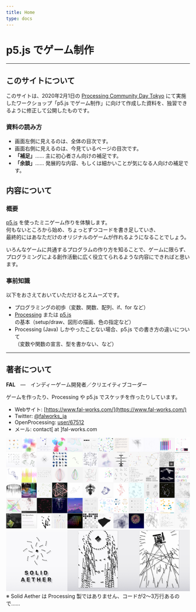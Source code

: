 ```yaml
---
title: Home
type: docs
---
```


# p5.js でゲーム制作

---

## このサイトについて

このサイトは、2020年2月1日の [Processing Community Day Tokyo](https://pcd-tokyo.github.io/) にて実施したワークショップ「p5.js でゲーム制作」に向けて作成した資料を、独習できるように修正して公開したものです。

### 資料の読み方

- 画面左側に見えるのは、全体の目次です。
- 画面右側に見えるのは、今見ているページの目次です。
- **「補足」**…… 主に初心者さん向けの補足です。
- **「余談」**…… 発展的な内容、もしくは細かいことが気になる人向けの補足です。

## 内容について

### 概要

[p5.js](https://p5js.org/) を使ったミニゲーム作りを体験します。  
何もないところから始め、ちょっとずつコードを書き足していき、  
最終的にはあなただけのオリジナルのゲームが作れるようになることでしょう。

いろんなゲームに共通するプログラムの作り方を知ることで、ゲームに限らず、  
プログラミングによる創作活動に広く役立てられるような内容にできればと思います。

### 事前知識

以下をおさえておいていただけるとスムーズです。

- プログラミングの初歩（変数、関数、配列、if、for など）
- [Processing](https://processing.org/) または [p5.js](https://p5js.org/) の基本（setup/draw、図形の描画、色の指定など）
- Processing (Java) しかやったことない場合、p5.js での書き方の違いについて  
（変数や関数の宣言、型を書かない、など）

---

## 著者について

**FAL**　―　インディーゲーム開発者／クリエイティブコーダー

ゲームを作ったり、Processing や p5.js でスケッチを作ったりしています。

- Webサイト: [https://www.fal-works.com/](https://www.fal-works.com/)
- Twitter: [@falworks_ja](https://twitter.com/falworks_ja)
- OpenProcessing: [user/67512](https://www.openprocessing.org/user/67512/)
- メール: contact[ at ]fal-works.com

![sketches by FAL](./fal-sketches.png)
[![Solid Aether](./solid-aether.png)](https://www.youtube.com/watch?v=FWvh1CpH37o)
※ Solid Aether は Processing 製ではありません、コードが2～3万行あるので……
